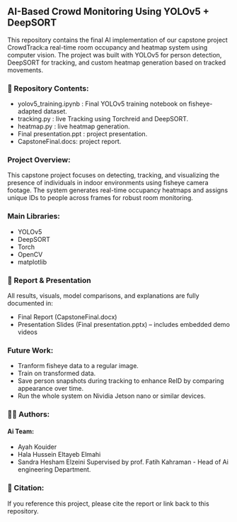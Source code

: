 ## AI-Based Crowd Monitoring Using YOLOv5 + DeepSORT
This repository contains the final AI implementation of our capstone project CrowdTrack:a real-time room occupancy and heatmap system using computer vision. 
The project was built with YOLOv5 for person detection, DeepSORT for tracking, and custom heatmap generation based on tracked movements.

### 📁 Repository Contents:
- yolov5_training.ipynb : Final YOLOv5 training notebook on fisheye-adapted dataset.
- tracking.py : live Tracking using Torchreid and DeepSORT.
- heatmap.py : live heatmap generation.
- Final presentation.ppt : project presentation.
- CapstoneFinal.docs: project report.

###  Project Overview:
This capstone project focuses on detecting, tracking, and visualizing the presence of individuals in indoor environments using fisheye camera footage.
The system generates real-time occupancy heatmaps and assigns unique IDs to people across frames for robust room monitoring.

### Main Libraries:
- YOLOv5
- DeepSORT
- Torch
- OpenCV
- matplotlib

### 📑 Report & Presentation
All results, visuals, model comparisons, and explanations are fully documented in:
- Final Report (CapstoneFinal.docx)
- Presentation Slides (Final presentation.pptx) – includes embedded demo videos

### Future Work:
- Tranform fisheye data to a regular image.
- Train on transformed data.
- Save person snapshots during tracking to enhance ReID by comparing appearance over time.
- Run the whole system on Nividia Jetson nano or similar devices.

### 👩‍💻 Authors:
#### Ai Team:
- Ayah Kouider
- Hala Hussein Eltayeb Elmahi
- Sandra Hesham Elzeini
Supervised by prof. Fatih Kahraman - Head of Ai engineering Department.

### 🔗 Citation:
If you reference this project, please cite the report or link back to this repository.









